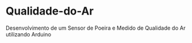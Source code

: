 # Qualidade-do-Ar
Desenvolvimento de um Sensor de Poeira e Medido de Qualidade do Ar utilizando Arduino
